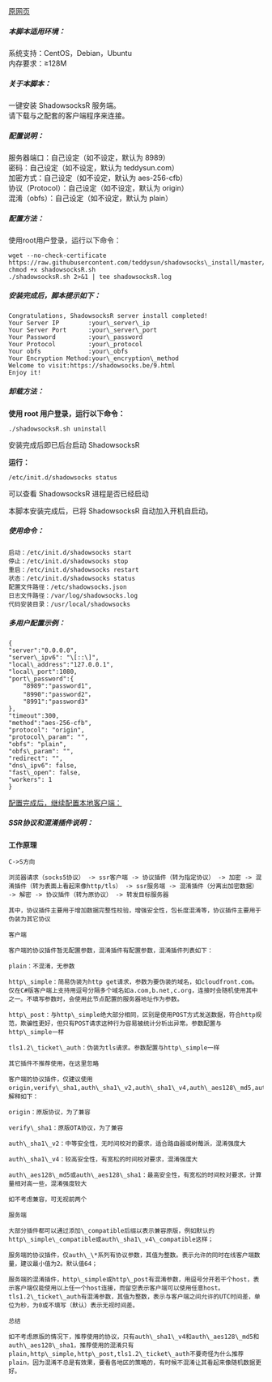 [原网页](http://www.wangchao.info/1549.html)

##### 本脚本适用环境：  
系统支持：CentOS，Debian，Ubuntu  
内存要求：≥128M  

##### 关于本脚本：  
一键安装 ShadowsocksR 服务端。  
请下载与之配套的客户端程序来连接。

##### 配置说明：  
服务器端口：自己设定（如不设定，默认为 8989）  
密码：自己设定（如不设定，默认为 teddysun.com）  
加密方式：自己设定（如不设定，默认为 aes-256-cfb）  
协议（Protocol）：自己设定（如不设定，默认为 origin）  
混淆（obfs）：自己设定（如不设定，默认为 plain）

##### 配置方法：  
使用root用户登录，运行以下命令：
```
wget --no-check-certificate https://raw.githubusercontent.com/teddysun/shadowsocks\_install/master/shadowsocksR.sh
chmod +x shadowsocksR.sh
./shadowsocksR.sh 2>&1 | tee shadowsocksR.log
```
##### 安装完成后，脚本提示如下：
```
Congratulations, ShadowsocksR server install completed!
Your Server IP        :your\_server\_ip
Your Server Port      :your\_server\_port
Your Password         :your\_password
Your Protocol         :your\_protocol
Your obfs             :your\_obfs
Your Encryption Method:your\_encryption\_method
Welcome to visit:https://shadowsocks.be/9.html
Enjoy it!
```
##### 卸载方法：

**使用 root 用户登录，运行以下命令：**
```
./shadowsocksR.sh uninstall
```
安装完成后即已后台启动 ShadowsocksR

**运行：**
```
/etc/init.d/shadowsocks status
```
可以查看 ShadowsocksR 进程是否已经启动

本脚本安装完成后，已将 ShadowsocksR 自动加入开机自启动。

##### 使用命令：
```
启动：/etc/init.d/shadowsocks start  
停止：/etc/init.d/shadowsocks stop  
重启：/etc/init.d/shadowsocks restart  
状态：/etc/init.d/shadowsocks status  
配置文件路径：/etc/shadowsocks.json  
日志文件路径：/var/log/shadowsocks.log  
代码安装目录：/usr/local/shadowsocks
```
##### 多用户配置示例：
```
{
"server":"0.0.0.0",
"server\_ipv6": "\[::\]",
"local\_address":"127.0.0.1",
"local\_port":1080,
"port\_password":{
    "8989":"password1",
    "8990":"password2"，
    "8991":"password3"
},
"timeout":300,
"method":"aes-256-cfb",
"protocol": "origin",
"protocol\_param": "",
"obfs": "plain",
"obfs\_param": "",
"redirect": "",
"dns\_ipv6": false,
"fast\_open": false,
"workers": 1
}
```

[配置完成后，继续配置本地客户端：](http://www.wangchao.info/1316.html)

##### SSR协议和混淆插件说明：

**工作原理**
```
C->S方向

浏览器请求（socks5协议） -> ssr客户端 -> 协议插件（转为指定协议） -> 加密 -> 混淆插件（转为表面上看起来像http/tls） -> ssr服务端 -> 混淆插件（分离出加密数据） -> 解密 -> 协议插件（转为原协议） -> 转发目标服务器

其中，协议插件主要用于增加数据完整性校验，增强安全性，包长度混淆等，协议插件主要用于伪装为其它协议

客户端

客户端的协议插件暂无配置参数，混淆插件有配置参数，混淆插件列表如下：

plain：不混淆，无参数

http\_simple：简易伪装为http get请求，参数为要伪装的域名，如cloudfront.com。仅在C#版客户端上支持用逗号分隔多个域名如a.com,b.net,c.org，连接时会随机使用其中之一。不填写参数时，会使用此节点配置的服务器地址作为参数。

http\_post：与http\_simple绝大部分相同，区别是使用POST方式发送数据，符合http规范，欺骗性更好，但只有POST请求这种行为容易被统计分析出异常。参数配置与http\_simple一样

tls1.2\_ticket\_auth：伪装为tls请求。参数配置与http\_simple一样

其它插件不推荐使用，在这里忽略

客户端的协议插件，仅建议使用origin,verify\_sha1,auth\_sha1\_v2,auth\_sha1\_v4,auth\_aes128\_md5,auth\_aes128\_sha1，解释如下：

origin：原版协议，为了兼容

verify\_sha1：原版OTA协议，为了兼容

auth\_sha1\_v2：中等安全性，无时间校对的要求，适合路由器或树莓派，混淆强度大

auth\_sha1\_v4：较高安全性，有宽松的时间校对要求，混淆强度大

auth\_aes128\_md5或auth\_aes128\_sha1：最高安全性，有宽松的时间校对要求，计算量相对高一些，混淆强度较大

如不考虑兼容，可无视前两个

服务端

大部分插件都可以通过添加\_compatible后缀以表示兼容原版，例如默认的http\_simple\_compatible或auth\_sha1\_v4\_compatible这样；

服务端的协议插件，仅auth\_\*系列有协议参数，其值为整数。表示允许的同时在线客户端数量，建议最小值为2。默认值64；

服务端的混淆插件，http\_simple或http\_post有混淆参数，用逗号分开若干个host，表示客户端仅能使用以上任一个host连接，而留空表示客户端可以使用任意host。tls1.2\_ticket\_auth有混淆参数，其值为整数，表示与客户端之间允许的UTC时间差，单位为秒，为0或不填写（默认）表示无视时间差。

总结

如不考虑原版的情况下，推荐使用的协议，只有auth\_sha1\_v4和auth\_aes128\_md5和auth\_aes128\_sha1，推荐使用的混淆只有plain,http\_simple,http\_post,tls1.2\_ticket\_auth不要奇怪为什么推荐plain，因为混淆不总是有效果，要看各地区的策略的，有时候不混淆让其看起来像随机数据更好。
```
